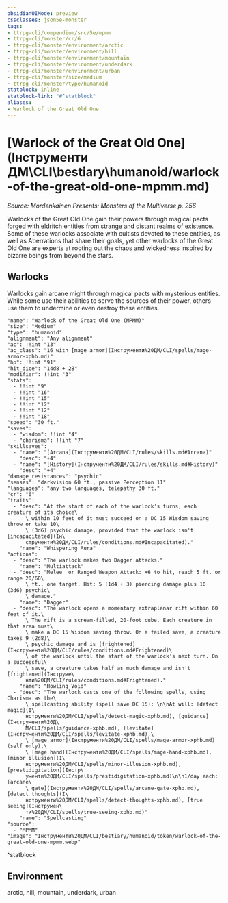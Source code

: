 ```yaml
---
obsidianUIMode: preview
cssclasses: json5e-monster
tags:
- ttrpg-cli/compendium/src/5e/mpmm
- ttrpg-cli/monster/cr/6
- ttrpg-cli/monster/environment/arctic
- ttrpg-cli/monster/environment/hill
- ttrpg-cli/monster/environment/mountain
- ttrpg-cli/monster/environment/underdark
- ttrpg-cli/monster/environment/urban
- ttrpg-cli/monster/size/medium
- ttrpg-cli/monster/type/humanoid
statblock: inline
statblock-link: "#^statblock"
aliases:
- Warlock of the Great Old One
---
```

# [Warlock of the Great Old One](Інструменти ДМ\CLI\bestiary\humanoid/warlock-of-the-great-old-one-mpmm.md)
*Source: Mordenkainen Presents: Monsters of the Multiverse p. 256*  

Warlocks of the Great Old One gain their powers through magical pacts forged with eldritch entities from strange and distant realms of existence. Some of these warlocks associate with cultists devoted to these entities, as well as Aberrations that share their goals, yet other warlocks of the Great Old One are experts at rooting out the chaos and wickedness inspired by bizarre beings from beyond the stars.

## Warlocks

Warlocks gain arcane might through magical pacts with mysterious entities. While some use their abilities to serve the sources of their power, others use them to undermine or even destroy these entities.

```statblock
"name": "Warlock of the Great Old One (MPMM)"
"size": "Medium"
"type": "humanoid"
"alignment": "Any alignment"
"ac": !!int "13"
"ac_class": "16 with [mage armor](Інструменти%20ДМ/CLI/spells/mage-armor-xphb.md)"
"hp": !!int "91"
"hit_dice": "14d8 + 28"
"modifier": !!int "3"
"stats":
  - !!int "9"
  - !!int "16"
  - !!int "15"
  - !!int "12"
  - !!int "12"
  - !!int "18"
"speed": "30 ft."
"saves":
  - "wisdom": !!int "4"
  - "charisma": !!int "7"
"skillsaves":
  - "name": "[Arcana](Інструменти%20ДМ/CLI/rules/skills.md#Arcana)"
    "desc": "+4"
  - "name": "[History](Інструменти%20ДМ/CLI/rules/skills.md#History)"
    "desc": "+4"
"damage_resistances": "psychic"
"senses": "darkvision 60 ft., passive Perception 11"
"languages": "any two languages, telepathy 30 ft."
"cr": "6"
"traits":
  - "desc": "At the start of each of the warlock's turns, each creature of its choice\
      \ within 10 feet of it must succeed on a DC 15 Wisdom saving throw or take 10\
      \ (3d6) psychic damage, provided that the warlock isn't [incapacitated](Ін\
      струменти%20ДМ/CLI/rules/conditions.md#Incapacitated)."
    "name": "Whispering Aura"
"actions":
  - "desc": "The warlock makes two Dagger attacks."
    "name": "Multiattack"
  - "desc": "Melee  or Ranged Weapon Attack: +6 to hit, reach 5 ft. or range 20/60\
      \ ft., one target. Hit: 5 (1d4 + 3) piercing damage plus 10 (3d6) psychic\
      \ damage."
    "name": "Dagger"
  - "desc": "The warlock opens a momentary extraplanar rift within 60 feet of it.\
      \ The rift is a scream-filled, 20-foot cube. Each creature in that area must\
      \ make a DC 15 Wisdom saving throw. On a failed save, a creature takes 9 (2d8)\
      \ psychic damage and is [frightened](Інструменти%20ДМ/CLI/rules/conditions.md#Frightened)\
      \ of the warlock until the start of the warlock's next turn. On a successful\
      \ save, a creature takes half as much damage and isn't [frightened](Інструме\
      нти%20ДМ/CLI/rules/conditions.md#Frightened)."
    "name": "Howling Void"
  - "desc": "The warlock casts one of the following spells, using Charisma as the\
      \ spellcasting ability (spell save DC 15): \n\nAt will: [detect magic](І\
      нструменти%20ДМ/CLI/spells/detect-magic-xphb.md), [guidance](Інструменти%20Д\
      М/CLI/spells/guidance-xphb.md), [levitate](Інструменти%20ДМ/CLI/spells/levitate-xphb.md),\
      \ [mage armor](Інструменти%20ДМ/CLI/spells/mage-armor-xphb.md) (self only),\
      \ [mage hand](Інструменти%20ДМ/CLI/spells/mage-hand-xphb.md), [minor illusion](І\
      нструменти%20ДМ/CLI/spells/minor-illusion-xphb.md), [prestidigitation](Інстр\
      ументи%20ДМ/CLI/spells/prestidigitation-xphb.md)\n\n1/day each: [arcane\
      \ gate](Інструменти%20ДМ/CLI/spells/arcane-gate-xphb.md), [detect thoughts](І\
      нструменти%20ДМ/CLI/spells/detect-thoughts-xphb.md), [true seeing](Інструмен\
      ти%20ДМ/CLI/spells/true-seeing-xphb.md)"
    "name": "Spellcasting"
"source":
  - "MPMM"
"image": "Інструменти%20ДМ/CLI/bestiary/humanoid/token/warlock-of-the-great-old-one-mpmm.webp"
```
^statblock

## Environment

arctic, hill, mountain, underdark, urban